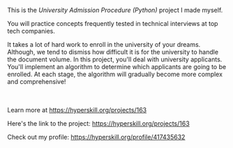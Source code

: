 This is the *University Admission Procedure (Python)* project I made myself.


<div>
<div>You will practice concepts frequently tested in technical interviews at top tech companies.</div>

<p>It takes a lot of hard work to enroll in the university of your dreams. Although, we tend to dismiss how difficult it is for the university to handle the document volume. In this project, you'll deal with university applicants. You'll implement an algorithm to determine which applicants are going to be enrolled. At each stage, the algorithm will gradually become more complex and comprehensive!</p>
</div><br/><br/>Learn more at <a href="https://hyperskill.org/projects/163?utm_source=ide&utm_medium=ide&utm_campaign=ide&utm_content=project-card">https://hyperskill.org/projects/163</a>

Here's the link to the project: https://hyperskill.org/projects/163

Check out my profile: https://hyperskill.org/profile/417435632